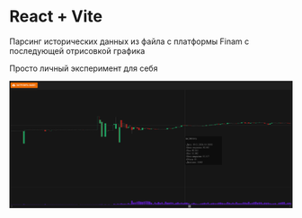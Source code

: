 # React + Vite

Парсинг исторических данных из файла с платформы Finam с последующей отрисовкой графика

Просто личный эксперимент для себя

![График](https://github.com/nokoto6/react-canvas-finam-history-reader/blob/main/source/historyParser.png)
